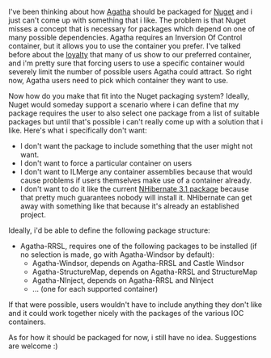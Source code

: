 I've been thinking about how <a href="http://code.google.com/p/agatha-rrsl/">Agatha</a> should be packaged for <a href="http://nuget.org/">Nuget</a> and i just can't come up with something that i like. The problem is that Nuget misses a concept that is necessary for packages which depend on one of many possible dependencies.  Agatha requires an Inversion Of Control container, but it allows you to use the container you prefer.  I've talked before about the <a href="http://davybrion.com/blog/2010/02/when-it-comes-to-ioc-containers-we-seem-to-be-pretty-loyal/">loyalty</a> that many of us show to our preferred container, and i'm pretty sure that forcing users to use a specific container would severely limit the number of possible users Agatha could attract.  So right now, Agatha users need to pick which container they want to use.

Now how do you make that fit into the Nuget packaging system? Ideally, Nuget would someday support a scenario where i can define that my package requires the user to also select one package from a list of suitable packages but until that's possible i can't really come up with a solution that i like.  Here's what i specifically don't want:

<ul>
	<li>I don't want the package to include something that the user might not want.</li>
	<li>I don't want to force a particular container on users</li>
	<li>I don't want to ILMerge any container assemblies because that would cause problems if users themselves make use of a container already.</li>
	<li>I don't want to do it like the current <a href="http://nuget.org/List/Packages/NHibernate">NHibernate 3.1 package</a> because that pretty much guarantees nobody will install it. NHibernate can get away with something like that because it's already an established project.</li>
</ul>

Ideally, i'd be able to define the following package structure:
<ul>
	<li>Agatha-RRSL, requires one of the following packages to be installed (if no selection is made, go with Agatha-Windsor by default):
<ul>
	<li>Agatha-Windsor, depends on Agatha-RRSL and Castle Windsor</li>
	<li>Agatha-StructureMap, depends on Agatha-RRSL and StructureMap</li>
	<li>Agatha-NInject, depends on Agatha-RRSL and NInject</li>
	<li>... (one for each supported container)</li>
</ul>
</li>
</ul>

If that were possible, users wouldn't have to include anything they don't like and it could work together nicely with the packages of the various IOC containers. 

As for how it should be packaged for now, i still have no idea. Suggestions are welcome :)